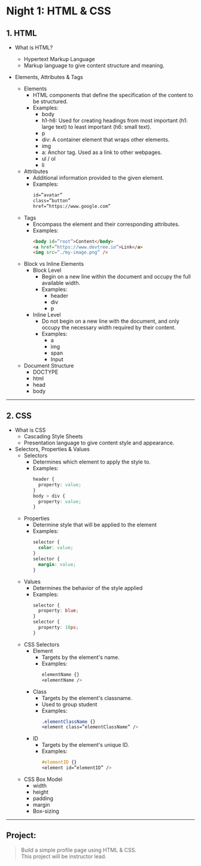 # Night 1: HTML & CSS

## 1. HTML

- What is HTML?
  - Hypertext Markup Language
  - Markup language to give content structure and meaning.
- Elements, Attributes & Tags

  - Elements
    - HTML components that define the specification of the content to be structured.
    - Examples:
      - body
      - h1-h6: Used for creating headings from most important (h1: large text) to least important (h6: small text).
      - p
      - div: A container element that wraps other elements.
      - img
      - a: Anchor tag. Used as a link to other webpages.
      - ul / ol
      - li
  - Attributes
    - Additional information provided to the given element.
    - Examples:
      ```html
      id=”avatar”
      class=”button”
      href=”https://www.google.com”
      ```
  - Tags
    - Encompass the element and their corresponding attributes.
    - Examples:
      ```html
      <body id=”root”>Content</body>
      <a href=”https://www.devtree.io”>Link</a>
      <img src=”./my-image.png” />
      ```
  - Block vs Inline Elements
    - Block Level
      - Begin on a new line within the document and occupy the full available width.
      - Examples:
        - header
        - div
        - p
    - Inline Level
      - Do not begin on a new line with the document, and only occupy the necessary width required by their content.
      - Examples:
        - a
        - img
        - span
        - Input
  - Document Structure
    - DOCTYPE
    - html
    - head
    - body

---

## 2. CSS

- What is CSS
  - Cascading Style Sheets
  - Presentation language to give content style and appearance.
- Selectors, Properties & Values
  - Selectors
    - Determines which element to apply the style to.
    - Examples:
      ```css
      header {
        property: value;
      }
      body > div {
        property: value;
      }
      ```
  - Properties
    - Determine style that will be applied to the element
    - Examples:
      ```css
      selector {
        color: value;
      }
      selector {
        margin: value;
      }
      ```
  - Values
    - Determines the behavior of the style applied
    - Examples:
      ```css
      selector {
        property: blue;
      }
      selector {
        property: 10px;
      }
      ```
  - CSS Selectors
    - Element
      - Targets by the element's name.
      - Examples:
        ```css
        elementName {}
        <elementName />
        ```
    - Class
      - Targets by the element's classname.
      - Used to group student
      - Examples:
        ```css
        .elementClassName {}
        <element class=”elementClassName” />
        ```
    - ID
      - Targets by the element's unique ID.
      - Examples:
        ```css
        #elementID {}
        <element id=”elementID” />
        ```
  - CSS Box Model
    - width
    - height
    - padding
    - margin
    - Box-sizing

---

## Project:

> Build a simple profile page using HTML & CSS.  
> This project will be instructor lead.
